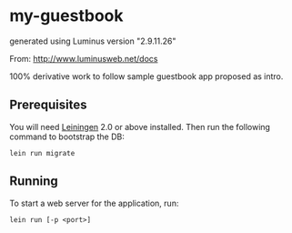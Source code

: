 # my-guestbook

generated using Luminus version "2.9.11.26"

From: http://www.luminusweb.net/docs

100% derivative work to follow sample guestbook app proposed as intro.

## Prerequisites

You will need [Leiningen][1] 2.0 or above installed.
Then run the following command to bootstrap the DB:

    lein run migrate
    
[1]: https://github.com/technomancy/leiningen

## Running

To start a web server for the application, run:

    lein run [-p <port>]
